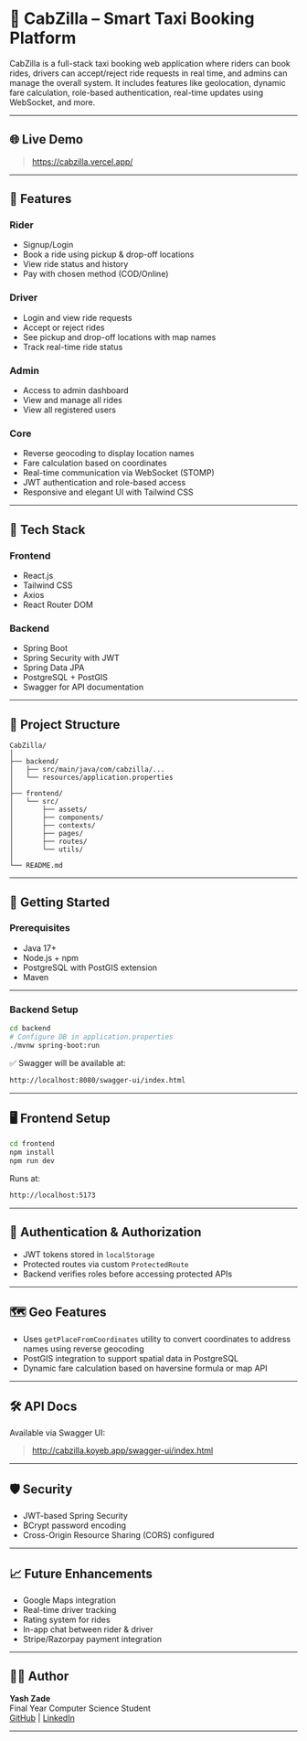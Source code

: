 # 🚖 CabZilla – Smart Taxi Booking Platform

CabZilla is a full-stack taxi booking web application where riders can book rides, drivers can accept/reject ride requests in real time, and admins can manage the overall system. It includes features like geolocation, dynamic fare calculation, role-based authentication, real-time updates using WebSocket, and more.

---

## 🌐 Live Demo

> https://cabzilla.vercel.app/

---

## 📌 Features

### Rider
- Signup/Login
- Book a ride using pickup & drop-off locations
- View ride status and history
- Pay with chosen method (COD/Online)

### Driver
- Login and view ride requests
- Accept or reject rides
- See pickup and drop-off locations with map names
- Track real-time ride status

### Admin
- Access to admin dashboard
- View and manage all rides
- View all registered users

### Core
- Reverse geocoding to display location names
- Fare calculation based on coordinates
- Real-time communication via WebSocket (STOMP)
- JWT authentication and role-based access
- Responsive and elegant UI with Tailwind CSS

---

## 🧱 Tech Stack

### Frontend
- React.js
- Tailwind CSS
- Axios
- React Router DOM

### Backend
- Spring Boot
- Spring Security with JWT
- Spring Data JPA
- PostgreSQL + PostGIS
- Swagger for API documentation

---

## 📁 Project Structure

```
CabZilla/
│
├── backend/
│   ├── src/main/java/com/cabzilla/...
│   └── resources/application.properties
│
├── frontend/
│   └── src/
│       ├── assets/
│       ├── components/
│       ├── contexts/
│       ├── pages/
│       ├── routes/
│       └── utils/
│
└── README.md
```

---

## 🚀 Getting Started

### Prerequisites
- Java 17+
- Node.js + npm
- PostgreSQL with PostGIS extension
- Maven

---

### Backend Setup

```bash
cd backend
# Configure DB in application.properties
./mvnw spring-boot:run
```

✅ Swagger will be available at:

```bash
http://localhost:8080/swagger-ui/index.html
```

---

## 🖥️ Frontend Setup

```bash
cd frontend
npm install
npm run dev
```

Runs at:

```bash
http://localhost:5173
```

---

## 🔐 Authentication & Authorization

- JWT tokens stored in `localStorage`
- Protected routes via custom `ProtectedRoute`
- Backend verifies roles before accessing protected APIs

---

## 🗺️ Geo Features

- Uses `getPlaceFromCoordinates` utility to convert coordinates to address names using reverse geocoding
- PostGIS integration to support spatial data in PostgreSQL
- Dynamic fare calculation based on haversine formula or map API

---

## 🛠️ API Docs

Available via Swagger UI:

> http://cabzilla.koyeb.app/swagger-ui/index.html


---

## 🛡️ Security

- JWT-based Spring Security
- BCrypt password encoding
- Cross-Origin Resource Sharing (CORS) configured

---

## 📈 Future Enhancements

- Google Maps integration
- Real-time driver tracking
- Rating system for rides
- In-app chat between rider & driver
- Stripe/Razorpay payment integration

---

## 👨‍💻 Author

**Yash Zade**  
Final Year Computer Science Student  
[GitHub](https://github.com/Yash-Zade) | [LinkedIn](https://www.linkedin.com/in/yash-zade/)

---

